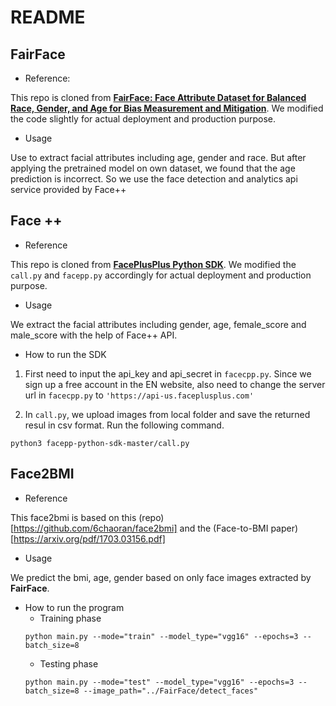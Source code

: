 # README

## FairFace
- Reference:

This repo is cloned from [**FairFace: Face Attribute Dataset for Balanced Race, Gender, and Age for Bias Measurement and Mitigation**](https://github.com/dchen236/FairFace). We modified the code slightly for actual deployment and production purpose.

- Usage

Use to extract facial attributes including age, gender and race. But after applying the pretrained model on own dataset, we found that the age prediction is incorrect. So we use the face detection and analytics api service provided by Face++

## Face ++

- Reference

This repo is cloned from [**FacePlusPlus Python SDK**](https://github.com/FacePlusPlus/facepp-python-sdk). We modified the `call.py` and `facepp.py` accordingly for actual deployment and production purpose.

- Usage

We extract the facial attributes including gender, age, female_score and male_score with the help of Face++ API.

- How to run the SDK

1. First need to input the api_key and api_secret in `facecpp.py`. Since we sign up a free account in the EN website, also need to change the server url in `facecpp.py` to `'https://api-us.faceplusplus.com'`

2. In `call.py`, we upload images from local folder and save the returned resul in csv format. Run the following command.

```
python3 facepp-python-sdk-master/call.py
```

## Face2BMI

- Reference 

This face2bmi is based on this (repo)[https://github.com/6chaoran/face2bmi] and the (Face-to-BMI paper)[https://arxiv.org/pdf/1703.03156.pdf]

- Usage

We predict the bmi, age, gender based on only face images extracted by **FairFace**.

- How to run the program
    - Training phase
    ```
    python main.py --mode="train" --model_type="vgg16" --epochs=3 --batch_size=8 
    ```
    - Testing phase
    ```
    python main.py --mode="test" --model_type="vgg16" --epochs=3 --batch_size=8 --image_path="../FairFace/detect_faces"
    ```